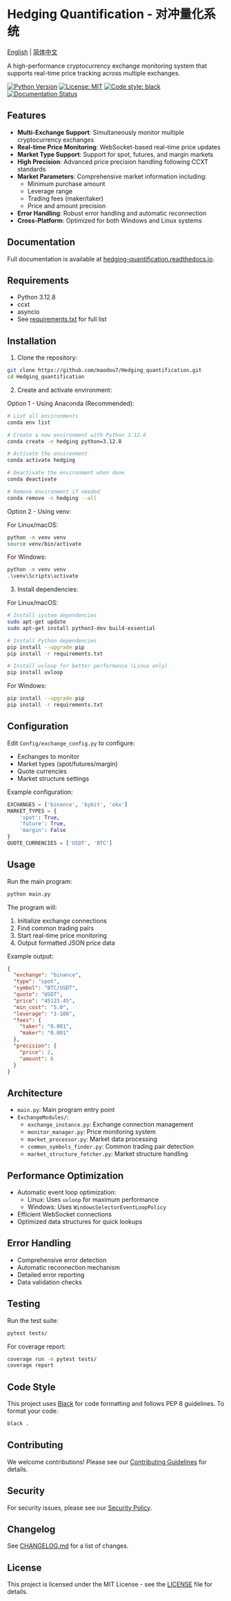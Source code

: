 # Hedging Quantification - 对冲量化系统

[English](README.md) | [简体中文](README_CN.md)

A high-performance cryptocurrency exchange monitoring system that supports real-time price tracking across multiple exchanges.

[![Python Version](https://img.shields.io/badge/python-3.12.8-blue.svg)](https://www.python.org/downloads/release/python-3128/)
[![License: MIT](https://img.shields.io/badge/License-MIT-yellow.svg)](https://opensource.org/licenses/MIT)
[![Code style: black](https://img.shields.io/badge/code%20style-black-000000.svg)](https://github.com/psf/black)
[![Documentation Status](https://readthedocs.org/projects/hedging-quantification/badge/?version=latest)](https://hedging-quantification.readthedocs.io/en/latest/?badge=latest)

## Features

- **Multi-Exchange Support**: Simultaneously monitor multiple cryptocurrency exchanges
- **Real-time Price Monitoring**: WebSocket-based real-time price updates
- **Market Type Support**: Support for spot, futures, and margin markets
- **High Precision**: Advanced price precision handling following CCXT standards
- **Market Parameters**: Comprehensive market information including:
  - Minimum purchase amount
  - Leverage range
  - Trading fees (maker/taker)
  - Price and amount precision
- **Error Handling**: Robust error handling and automatic reconnection
- **Cross-Platform**: Optimized for both Windows and Linux systems

## Documentation

Full documentation is available at [hedging-quantification.readthedocs.io](https://hedging-quantification.readthedocs.io/).

## Requirements

- Python 3.12.8
- ccxt
- asyncio
- See [requirements.txt](requirements.txt) for full list

## Installation

1. Clone the repository:

```bash
git clone https://github.com/maodou7/Hedging_quantification.git
cd Hedging_quantification
```

2. Create and activate environment:

Option 1 - Using Anaconda (Recommended):

```bash
# List all environments
conda env list

# Create a new environment with Python 3.12.8
conda create -n hedging python=3.12.8

# Activate the environment
conda activate hedging

# Deactivate the environment when done
conda deactivate

# Remove environment if needed
conda remove -n hedging --all
```

Option 2 - Using venv:

For Linux/macOS:

```bash
python -m venv venv
source venv/bin/activate
```

For Windows:

```bash
python -m venv venv
.\venv\Scripts\activate
```

3. Install dependencies:

For Linux/macOS:

```bash
# Install system dependencies
sudo apt-get update
sudo apt-get install python3-dev build-essential

# Install Python dependencies
pip install --upgrade pip
pip install -r requirements.txt

# Install uvloop for better performance (Linux only)
pip install uvloop
```

For Windows:

```bash
pip install --upgrade pip
pip install -r requirements.txt
```

## Configuration

Edit `Config/exchange_config.py` to configure:

- Exchanges to monitor
- Market types (spot/futures/margin)
- Quote currencies
- Market structure settings

Example configuration:

```python
EXCHANGES = ['binance', 'bybit', 'okx']
MARKET_TYPES = {
    'spot': True,
    'future': True,
    'margin': False
}
QUOTE_CURRENCIES = ['USDT', 'BTC']
```

## Usage

Run the main program:

```bash
python main.py
```

The program will:

1. Initialize exchange connections
2. Find common trading pairs
3. Start real-time price monitoring
4. Output formatted JSON price data

Example output:

```json
{
  "exchange": "binance",
  "type": "spot",
  "symbol": "BTC/USDT",
  "quote": "USDT",
  "price": "45123.45",
  "min_cost": "5.0",
  "leverage": "1-100",
  "fees": {
    "taker": "0.001",
    "maker": "0.001"
  },
  "precision": {
    "price": 2,
    "amount": 6
  }
}
```

## Architecture

- `main.py`: Main program entry point
- `ExchangeModules/`:
  - `exchange_instance.py`: Exchange connection management
  - `monitor_manager.py`: Price monitoring system
  - `market_processor.py`: Market data processing
  - `common_symbols_finder.py`: Common trading pair detection
  - `market_structure_fetcher.py`: Market structure handling

## Performance Optimization

- Automatic event loop optimization:
  - Linux: Uses `uvloop` for maximum performance
  - Windows: Uses `WindowsSelectorEventLoopPolicy`
- Efficient WebSocket connections
- Optimized data structures for quick lookups

## Error Handling

- Comprehensive error detection
- Automatic reconnection mechanism
- Detailed error reporting
- Data validation checks

## Testing

Run the test suite:

```bash
pytest tests/
```

For coverage report:

```bash
coverage run -m pytest tests/
coverage report
```

## Code Style

This project uses [Black](https://github.com/psf/black) for code formatting and follows PEP 8 guidelines. To format your code:

```bash
black .
```

## Contributing

We welcome contributions! Please see our [Contributing Guidelines](CONTRIBUTING.md) for details.

## Security

For security issues, please see our [Security Policy](SECURITY.md).

## Changelog

See [CHANGELOG.md](CHANGELOG.md) for a list of changes.

## License

This project is licensed under the MIT License - see the [LICENSE](LICENSE) file for details.
